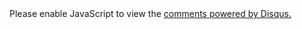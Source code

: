 <section class="comment">
<div id="disqus_thread"></div>
<script>
    /**
     *  RECOMMENDED CONFIGURATION VARIABLES: EDIT AND UNCOMMENT THE SECTION BELOW TO INSERT DYNAMIC VALUES FROM YOUR PLATFORM OR CMS.
     *  LEARN WHY DEFINING THESE VARIABLES IS IMPORTANT: https://disqus.com/admin/universalcode/#configuration-variables
     */
    
    /* * * CONFIGURATION VARIABLES: EDIT BEFORE PASTING INTO YOUR WEBPAGE * * */
    var disqus_shortname = 'ch0psticks'; // required: replace example with your forum shortname
    var disqus_url = '{{ site.url }}{{ page.url | remove:'index.html' }}';
    
    (function() {  // DON'T EDIT BELOW THIS LINE
        var d = document, s = d.createElement('script');
        
        s.src = 'http://ch0psticks.disqus.com/embed.js';
        
        s.setAttribute('data-timestamp', +new Date());
        (d.head || d.body).appendChild(s);
    })();
</script>
<noscript>Please enable JavaScript to view the <a href="https://disqus.com/?ref_noscript" rel="nofollow">comments powered by Disqus.</a></noscript>

</section>

